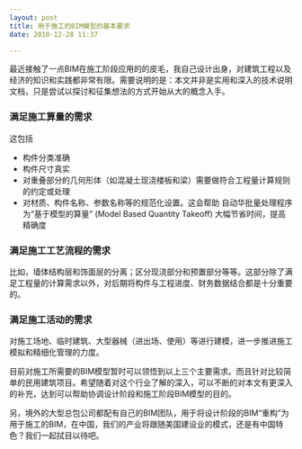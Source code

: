 ```yaml
---
layout: post
title: 用于施工的BIM模型的基本要求
date: 2010-12-28 11:37

---
```

最近接触了一点BIM在施工阶段应用的的皮毛，我自己设计出身，对建筑工程以及经济的知识和实践都非常有限。需要说明的是：本文并非是实用和深入的技术说明文档，只是尝试以探讨和征集想法的方式开始从大的概念入手。

### 满足施工算量的需求

这包括

* 构件分类准确
* 构件尺寸真实
* 对重叠部分的几何形体（如混凝土现浇楼板和梁）需要做符合工程量计算规则的约定或处理
* 对材质、构件名称、参数名称等的规范化设置。这会帮助 自动华批量处理程序 为“基于模型的算量” (Model Based Quantity Takeoff) 大幅节省时间，提高精确度

### 满足施工工艺流程的需求
比如，墙体结构层和饰面层的分离；区分现浇部分和预置部分等等。这部分除了满足工程量的计算需求以外，对后期将构件与工程进度、财务数据结合都是十分重要的。</li>

### 满足施工活动的需求

对施工场地、临时建筑、大型器械（进出场、使用）等进行建模，进一步推进施工模拟和精细化管理的力度。


目前对施工所需要的BIM模型暂时可以领悟到以上三个主要需求。而且针对比较简单的民用建筑项目。希望随着对这个行业了解的深入，可以不断的对本文有更深入的补充，达到可以帮助协调设计阶段和施工阶段BIM模型的目的。

另，境外的大型总包公司都配有自己的BIM团队，用于将设计阶段的BIM“重构”为用于施工的BIM，在中国，我们的产业将跟随美国建设业的模式，还是有中国特色？我们一起拭目以待吧。
